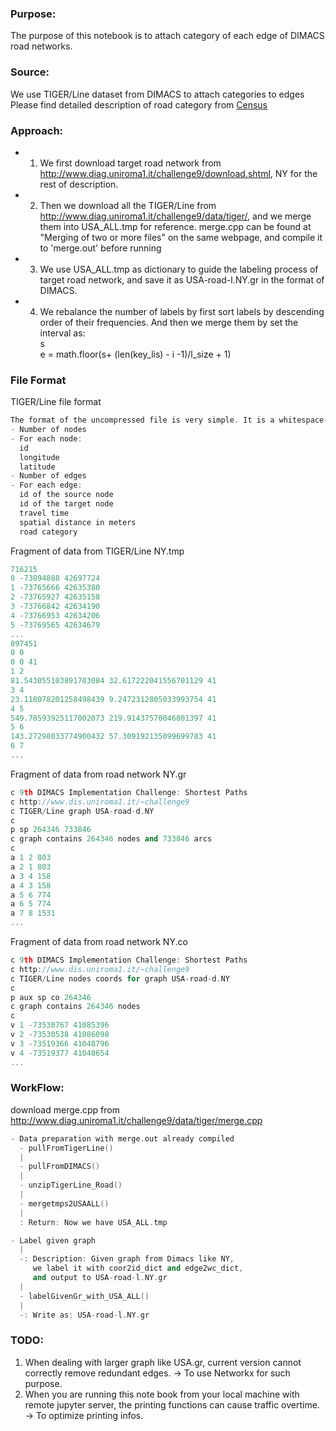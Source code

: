 ### Purpose: 
The purpose of this notebook is to attach category of each edge of DIMACS road networks.
### Source: 
We use TIGER/Line dataset from DIMACS to attach categories to edges<br>
Please find detailed description of road category from [Census](https://www2.census.gov/geo/tiger/TIGER1992/Documentation/APPENDXE.txt)
### Approach: 
   * 1. We first download target road network from 
    http://www.diag.uniroma1.it/challenge9/download.shtml, NY for the rest of description.
    
   * 2. Then we download all the TIGER/Line from 
       http://www.diag.uniroma1.it/challenge9/data/tiger/, and we merge them into USA_ALL.tmp for reference.
       merge.cpp can be found at "Merging of two or more files" on the same webpage,
       and compile it to 'merge.out' before running
       
   * 3. We use USA_ALL.tmp as dictionary to guide the labeling process of target road network, and
       save it as USA-road-l.NY.gr in the format of DIMACS.

   * 4. We rebalance the number of labels by first sort labels by descending order of their frequencies.
        And then we merge them by set the interval as:<br>
        s<br>
        e = math.floor(s+ (len(key_lis) - i -1)/l_size + 1)


### File Format
TIGER/Line file format
```c++
The format of the uncompressed file is very simple. It is a whitespace-separated list of numbers:
- Number of nodes
- For each node:
  id
  longitude
  latitude
- Number of edges
- For each edge:
  id of the source node
  id of the target node
  travel time
  spatial distance in meters
  road category
```
Fragment of data from TIGER/Line NY.tmp
```c++
716215
0 -73894888 42697724
1 -73765666 42635380
2 -73765927 42635158
3 -73766842 42634190
4 -73766953 42634206
5 -73769565 42634679
...
897451
0 0
0 0 41
1 2
81.543055103891703084 32.617222041556701129 41
3 4
23.118078201258498439 9.2472312805033993754 41
4 5
549.78593925117002073 219.91437570046801397 41
5 6
143.27298033774900432 57.309192135099699783 41
6 7
...
```
Fragment of data from road network NY.gr
```c++
c 9th DIMACS Implementation Challenge: Shortest Paths
c http://www.dis.uniroma1.it/~challenge9
c TIGER/Line graph USA-road-d.NY
c
p sp 264346 733846
c graph contains 264346 nodes and 733846 arcs
c
a 1 2 803
a 2 1 803
a 3 4 158
a 4 3 158
a 5 6 774
a 6 5 774
a 7 8 1531
...
```
Fragment of data from road network NY.co
```c++
c 9th DIMACS Implementation Challenge: Shortest Paths
c http://www.dis.uniroma1.it/~challenge9
c TIGER/Line nodes coords for graph USA-road-d.NY
c
p aux sp co 264346
c graph contains 264346 nodes
c
v 1 -73530767 41085396
v 2 -73530538 41086098
v 3 -73519366 41048796
v 4 -73519377 41048654
...
```

### WorkFlow:
 download merge.cpp from http://www.diag.uniroma1.it/challenge9/data/tiger/merge.cpp
 ```c++
 - Data preparation with merge.out already compiled
   - pullFromTigerLine()
   |
   - pullFromDIMACS()
   |
   - unzipTigerLine_Road()
   |
   - mergetmps2USAALL()
   |
   : Return: Now we have USA_ALL.tmp

 - Label given graph
   |
   -: Description: Given graph from Dimacs like NY, 
      we label it with coor2id_dict and edge2wc_dict,
      and output to USA-road-l.NY.gr
   |
   - labelGivenGr_with_USA_ALL()
   |
   -: Write as: USA-road-l.NY.gr
```
### TODO:
1. When dealing with larger graph like USA.gr, current version cannot correctly remove redundant edges.
   -> To use Networkx for such purpose.
2. When you are running this note book from your local machine with remote jupyter server, the printing functions can cause traffic overtime.
   -> To optimize printing infos.

